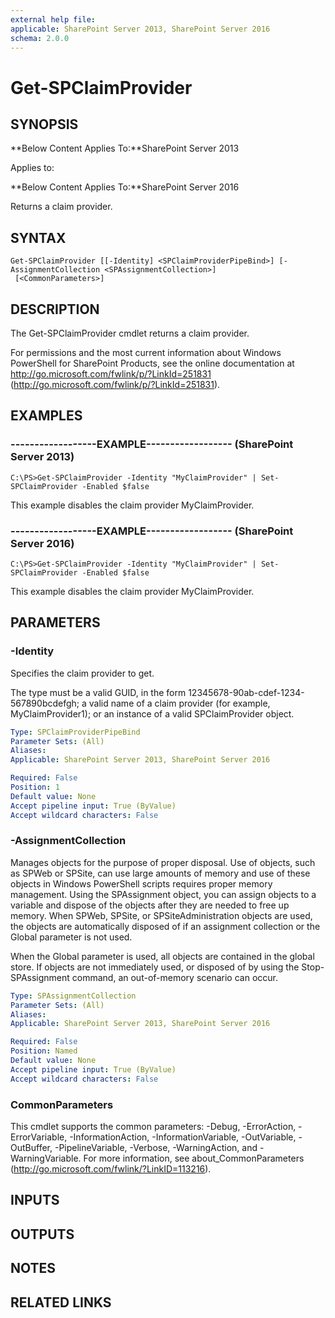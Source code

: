 ```yaml
---
external help file: 
applicable: SharePoint Server 2013, SharePoint Server 2016
schema: 2.0.0
---
```


# Get-SPClaimProvider

## SYNOPSIS
**Below Content Applies To:**SharePoint Server 2013

Applies to:

**Below Content Applies To:**SharePoint Server 2016

Returns a claim provider.



## SYNTAX

```
Get-SPClaimProvider [[-Identity] <SPClaimProviderPipeBind>] [-AssignmentCollection <SPAssignmentCollection>]
 [<CommonParameters>]
```

## DESCRIPTION
The Get-SPClaimProvider cmdlet returns a claim provider.

For permissions and the most current information about Windows PowerShell for SharePoint Products, see the online documentation at http://go.microsoft.com/fwlink/p/?LinkId=251831 (http://go.microsoft.com/fwlink/p/?LinkId=251831).

## EXAMPLES

### ------------------EXAMPLE------------------ (SharePoint Server 2013)
```
C:\PS>Get-SPClaimProvider -Identity "MyClaimProvider" | Set-SPClaimProvider -Enabled $false
```

This example disables the claim provider MyClaimProvider.

### ------------------EXAMPLE------------------ (SharePoint Server 2016)
```
C:\PS>Get-SPClaimProvider -Identity "MyClaimProvider" | Set-SPClaimProvider -Enabled $false
```

This example disables the claim provider MyClaimProvider.

## PARAMETERS

### -Identity
Specifies the claim provider to get.

The type must be a valid GUID, in the form 12345678-90ab-cdef-1234-567890bcdefgh; a valid name of a claim provider (for example, MyClaimProvider1); or an instance of a valid SPClaimProvider object.

```yaml
Type: SPClaimProviderPipeBind
Parameter Sets: (All)
Aliases: 
Applicable: SharePoint Server 2013, SharePoint Server 2016

Required: False
Position: 1
Default value: None
Accept pipeline input: True (ByValue)
Accept wildcard characters: False
```

### -AssignmentCollection
Manages objects for the purpose of proper disposal.
Use of objects, such as SPWeb or SPSite, can use large amounts of memory and use of these objects in Windows PowerShell scripts requires proper memory management.
Using the SPAssignment object, you can assign objects to a variable and dispose of the objects after they are needed to free up memory.
When SPWeb, SPSite, or SPSiteAdministration objects are used, the objects are automatically disposed of if an assignment collection or the Global parameter is not used.

When the Global parameter is used, all objects are contained in the global store.
If objects are not immediately used, or disposed of by using the Stop-SPAssignment command, an out-of-memory scenario can occur.

```yaml
Type: SPAssignmentCollection
Parameter Sets: (All)
Aliases: 
Applicable: SharePoint Server 2013, SharePoint Server 2016

Required: False
Position: Named
Default value: None
Accept pipeline input: True (ByValue)
Accept wildcard characters: False
```

### CommonParameters
This cmdlet supports the common parameters: -Debug, -ErrorAction, -ErrorVariable, -InformationAction, -InformationVariable, -OutVariable, -OutBuffer, -PipelineVariable, -Verbose, -WarningAction, and -WarningVariable. For more information, see about_CommonParameters (http://go.microsoft.com/fwlink/?LinkID=113216).

## INPUTS

## OUTPUTS

## NOTES

## RELATED LINKS

